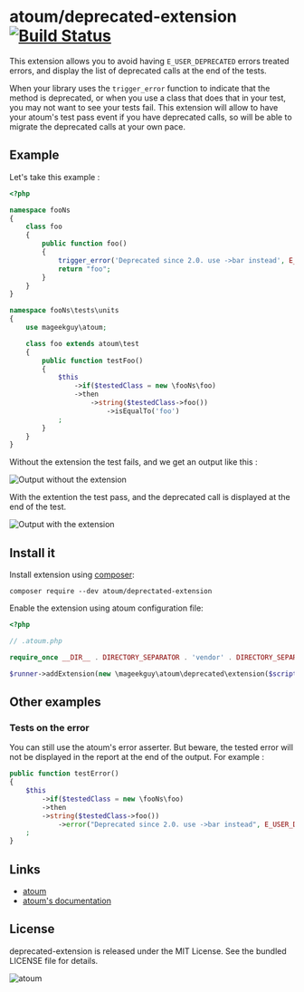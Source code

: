 # atoum/deprecated-extension [![Build Status](https://travis-ci.org/atoum/deprecated-extension.svg?branch=master)](https://travis-ci.org/atoum/deprecated-extension)

This extension allows you to avoid having `E_USER_DEPRECATED` errors treated errors, and display the list of deprecated calls at the end of the tests.

When your library uses the `trigger_error` function to indicate that the method is deprecated, or when you use a class that does that in your test, you may not want to see your tests fail. This extension will allow to have your atoum's test pass event if you have deprecated calls, so will be able to migrate the deprecated calls at your own pace.

## Example

Let's take this example :

```php
<?php

namespace fooNs
{
    class foo
    {
        public function foo()
        {
            trigger_error('Deprecated since 2.0. use ->bar instead', E_USER_DEPRECATED);
            return "foo";
        }
    }
}

namespace fooNs\tests\units
{
    use mageekguy\atoum;

    class foo extends atoum\test
    {
        public function testFoo()
        {
            $this
                ->if($testedClass = new \fooNs\foo)
                ->then
                    ->string($testedClass->foo())
                        ->isEqualTo('foo')
            ;
        }
    }
}

```

Without the extension the test fails, and we get an output like this :

![Output without the extension](doc/without.png)

With the extention the test pass, and the deprecated call is displayed at the end of the test.

![Output with the extension](doc/with.png)


## Install it

Install extension using [composer](https://getcomposer.org):

```
composer require --dev atoum/deprectated-extension
```

Enable the extension using atoum configuration file:

```php
<?php

// .atoum.php

require_once __DIR__ . DIRECTORY_SEPARATOR . 'vendor' . DIRECTORY_SEPARATOR . 'autoload.php';

$runner->addExtension(new \mageekguy\atoum\deprecated\extension($script));
```


## Other examples

### Tests on the error

You can still use the atoum's error asserter. But beware, the tested error will not be displayed in the report at the end of the output. For example :

```php
public function testError()
{
    $this
        ->if($testedClass = new \fooNs\foo)
        ->then
        ->string($testedClass->foo())
            ->error("Deprecated since 2.0. use ->bar instead", E_USER_DEPRECATED)->exists()
    ;
}
```

## Links

* [atoum](http://atoum.org)
* [atoum's documentation](http://docs.atoum.org)

## License

deprecated-extension is released under the MIT License. See the bundled LICENSE file for details.

![atoum](http://atoum.org/images/logo/atoum.png)
